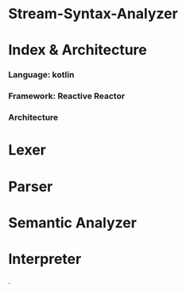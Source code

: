 # Stream-Syntax-Analyzer

# Index & Architecture
### Language: kotlin
### Framework: Reactive Reactor
### Architecture

# Lexer

# Parser

# Semantic Analyzer

# Interpreter
.
